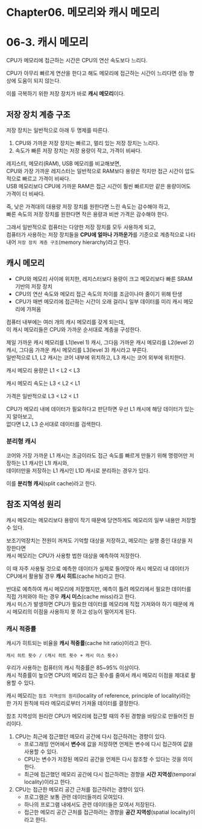 # Chapter06. 메모리와 캐시 메모리

# 06-3. 캐시 메모리

CPU가 메모리에 접근하는 시간은 CPU의 연산 속도보다 느리다.

CPU가 아무리 빠르게 연산을 한다고 해도 메모리에 접근하는 시간이 느리다면 성능 향상에 도움이 되지 않는다.

이를 극복하기 위한 저장 장치가 바로 **캐시 메모리**이다.

## 저장 장치 계층 구조

저장 장치는 일반적으로 아래 두 명제를 따른다.

1. CPU와 가까운 저장 장치는 빠르고, 멀리 있는 저장 장치는 느리다.
2. 속도가 빠른 저장 장치는 저장 용량이 작고, 가격이 비싸다.

레지스터, 메모리(RAM), USB 메모리를 비교해보면,  
CPU와 가장 가까운 레지스터는 일반적으로 RAM보다 용량은 작지만 접근 시간이 압도적으로 빠르고 가격이 비싸다.  
USB 메모리보다 CPU에 가까운 RAM은 접근 시간이 훨씬 빠르지만 같은 용량이어도 가격이 더 비싸다.

즉, 낮은 가격대의 대용량 저장 장치를 원한다면 느린 속도는 감수해야 하고,  
빠른 속도의 저장 장치를 원한다면 작은 용량과 비싼 가격은 감수해야 한다.

그래서 일반적으로 컴퓨터는 다양한 저장 장치를 모두 사용하게 되고,  
컴퓨터가 사용하는 저장 장치들을 **CPU에 얼마나 가까운가**를 기준으로 계층적으로 나타내어 `저장 장치 계층 구조`(memory hierarchy)라고 한다.

## 캐시 메모리

- CPU와 메모리 사이에 위치한, 레지스터보다 용량이 크고 메모리보다 빠른 SRAM 기반의 저장 장치
- CPU의 연산 속도와 메모리 접근 속도의 차이를 조금이나마 줄이기 위해 탄생
- CPU가 매번 메모리에 접근하는 시간이 오래 걸리니 일부 데이터를 미리 캐시 메모리에 가져옴

컴퓨터 내부에는 여러 개의 캐시 메모리를 갖게 되는데,  
이 캐시 메모리들은 CPU와 가까운 순서대로 계층을 구성한다.

제일 가까운 캐시 메모리를 L1(level 1) 캐시, 그다음 가까운 캐시 메모리를 L2(level 2) 캐시, 그다음 가까운 캐시 메모리를 L3(level 3) 캐시라고 부른다.  
일반적으로 L1, L2 캐시는 코어 내부에 위치하고, L3 캐시는 코어 외부에 위치한다.

캐시 메모리 용량은 L1 < L2 < L3

캐시 메모리 속도는 L3 < L2 < L1

가격은 일반적으로 L3 < L2 < L1

CPU가 메모리 내에 데이터가 필요하다고 판단하면 우선 L1 캐시에 해당 데이터가 있는지 알아보고,  
없다면 L2, L3 순서대로 데이터를 검색한다.

### 분리형 캐시

코어와 가장 가까운 L1 캐시는 조금이라도 접근 속도를 빠르게 만들기 위해 명령어만 저장하는 L1 캐시인 L1I 캐시와,  
데이터만을 저장하는 L1 캐시인 L1D 캐시로 분리하는 경우가 있다.

이를 **분리형 캐시**(split cache)라고 한다.

## 참조 지역성 원리

캐시 메모리는 메모리보다 용량이 작기 때문에 당연하게도 메모리의 일부 내용만 저장할 수 있다.

보조기억장치는 전원이 꺼져도 기억할 대상을 저장하고, 메모리는 실행 중인 대상을 저장한다면  
캐시 메모리는 CPU가 사용항 법한 대상을 예측하여 저장한다.

이 때 자주 사용될 것으로 예측한 데이터가 실제로 들어맞아 캐시 메모리 내 데이터가 CPU에서 활용될 경우 **캐시 히트**(cache hit)라고 한다.

반대로 예측하여 캐시 메모리에 저장했지만, 예측이 틀려 메모리에서 필요한 데이터를 직접 가져와야 하는 경우 **캐시 미스**(cache miss)라고 한다.  
캐시 미스가 발생하면 CPU가 필요한 데이터를 메모리에 직접 가져와야 하기 때문에 캐시 메모리의 이점을 사용하지 못 하고 성능이 떨어지게 된다.

### 캐시 적중률

캐시가 히트되는 비율을 **캐시 적중률**(cache hit ratio)이라고 한다.

`캐시 히트 횟수 / (캐시 히트 횟수 + 캐시 미스 횟수)`

우리가 사용하는 컴퓨터의 캐시 적중률은 85~95% 이상이다.  
캐시 적중률이 높으면 CPU의 메모리 접근 횟수를 줄여서 캐시 메모리 이점을 제대로 활용할 수 있다.

캐시 메모리는 `참조 지역성의 원리`(locality of reference, principle of locality)라는 한 가지 원칙에 따라 메모리로부터 가져올 데이터를 결정한다.

참조 지역성의 원리란 CPU가 메모리에 접근할 때의 주된 경향을 바탕으로 만들어진 원리이다.

1. CPU는 최근에 접근했던 메모리 공간에 다시 접근하려는 경향이 있다.
    - 프로그래밍 언어에서 **변수**에 값을 저장하면 언제든 변수에 다시 접근하여 값을 사용할 수 있다.
    - CPU는 변수가 저장된 메모리 공간을 언제든 다시 참조할 수 있다는 것을 의미한다.
    - 최근에 접근했던 메모리 공간에 다시 접근하려는 경향을 **시간 지역성**(temporal locality)이라고 한다.
2. CPU는 접근한 메모리 공간 근처를 접근하려는 경향이 있다.
    - 프로그램은 보통 관련 데이터들끼리 모여있다.
    - 하나의 프로그램 내에서도 관련 데이터들은 모여서 저장된다.
    - 접근한 메모리 공간 근처를 접근하려는 경향을 **공간 지역성**(spatial locality)이라고 한다.

